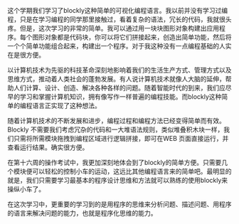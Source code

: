 这个学期我们学习了blockly这种简单的可视化编程语言。我以前并没有学习过编程，只是在学习编程的同学那里接触过，看着复杂的语法，冗长的代码，我就很头疼。但是，这次学习的非常的简单。我可以通过用一块块图形对象构建出应用程序。每个图形对象都是代码块，你可以将它们拼接起来，创造出简单功能，然后将一个个简单功能组合起来，构建出一个程序。对于我这种没有一点编程基础的人实在是很方便。



以计算机技术为先驱的科技革命深刻地影响着我们的生活生产方式、管理方式以及思维方式，推动着人类社会的蓬勃发展。有人说计算机技术就像人大脑的延伸，帮助人们计算、设计、创造、解决各种各样的问题。随着智能时代的到来，我们应尽早的学习和掌握计算机知识，拥有像写作一样普遍的编程技能。而blockly这种简单的编程语言正实现了这种想法。



随着计算机技术的不断发展和进步，编程过程和编程方法已经变得简单而有效。Blockly 不需要我们考虑冗杂的代码和一大堆语法规则，类似堆叠积木块一样，我们只需将所需模块拖拽到编程区域进行逻辑拼接，即可在WEB 页面直接运行，并查看运行结果。确实很方便。



在第十六周的操作考试中，我更加深刻地体会到了blockly的简单方便。只需要几个模块便可以轻松的控制小车的运动，这远比其他编程语言来的简单吧。最明显的就是，我们只需要学习最基本的程序设计思维和方法就可以熟练的使用blockly来操纵小车了。

在这次学习中，更重要的学习到的是用程序的思维来分析问题、描述问题、用程序的语言来解决问题的能力，也就是程序化思维的能力。

